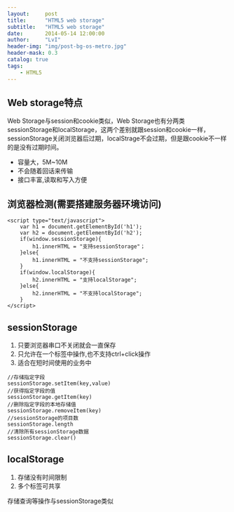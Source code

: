 ```yaml
---
layout:     post
title:      "HTML5 web storage"
subtitle:   "HTML5 web storage"
date:       2014-05-14 12:00:00
author:     "LvI"
header-img: "img/post-bg-os-metro.jpg"
header-mask: 0.3
catalog: true
tags:
    - HTML5
---
```


## Web storage特点

Web Storage与session和cookie类似，Web Storage也有分两类sessionStorage和localStorage，这两个差别就跟session和cookie一样，sessionStorage关闭浏览器后过期，localStrage不会过期，但是跟cookie不一样的是没有过期时间。

- 容量大，5M~10M
- 不会随着回话来传输
- 接口丰富,读取和写入方便

## 浏览器检测(需要搭建服务器环境访问)

```
<script type="text/javascript">
	var h1 = document.getElementById('h1');
	var h2 = document.getElementById('h2');
	if(window.sessionStorage){
		h1.innerHTML = "支持sessionStorage"；
	}else{
		h1.innerHTML = "不支持sessionStorage";
	}
	if(window.localStorage){
		h2.innerHTML = "支持localStorage";
	}else{
		h2.innerHTML = "不支持localStorage";
	}
</script>
```

## sessionStorage

1. 只要浏览器串口不关闭就会一直保存
2. 只允许在一个标签中操作,也不支持ctrl+click操作
3. 适合在短时间使用的业务中

```
//存储指定字段
sessionStorage.setItem(key,value)
//获得指定字段的值
sessionStorage.getItem(key)
//删除指定字段的本地存储值
sessionStorage.removeItem(key)
//sessionStorage的项目数
sessionStorage.length 
//清除所有sessionStorage数据
sessionStorage.clear()
```

## localStorage

1. 存储没有时间限制
2. 多个标签可共享

存储查询等操作与sessionStorage类似



